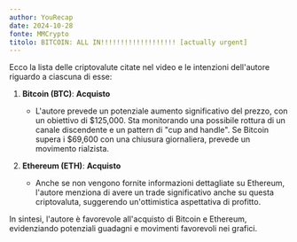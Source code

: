 ```yaml
---
author: YouRecap
date: 2024-10-28
fonte: MMCrypto
titolo: BITCOIN: ALL IN!!!!!!!!!!!!!!!!!!! [actually urgent]
---
```


Ecco la lista delle criptovalute citate nel video e le intenzioni dell'autore riguardo a ciascuna di esse:

1. **Bitcoin (BTC)**: **Acquisto**
   - L'autore prevede un potenziale aumento significativo del prezzo, con un obiettivo di $125,000. Sta monitorando una possibile rottura di un canale discendente e un pattern di "cup and handle". Se Bitcoin supera i $69,600 con una chiusura giornaliera, prevede un movimento rialzista.

2. **Ethereum (ETH)**: **Acquisto**
   - Anche se non vengono fornite informazioni dettagliate su Ethereum, l'autore menziona di avere un trade significativo anche su questa criptovaluta, suggerendo un'ottimistica aspettativa di profitto.

In sintesi, l'autore è favorevole all'acquisto di Bitcoin e Ethereum, evidenziando potenziali guadagni e movimenti favorevoli nei grafici.
